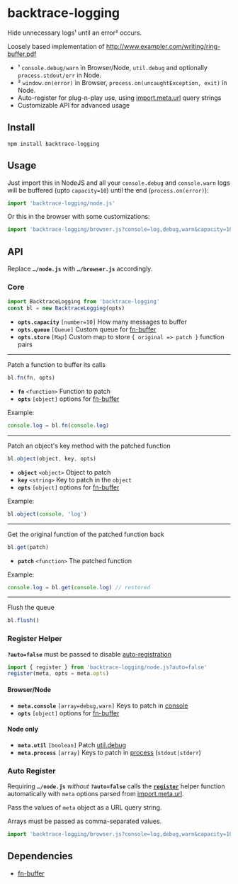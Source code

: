 # backtrace-logging

Hide unnecessary logs¹ until an error² occurs.

Loosely based implementation of http://www.exampler.com/writing/ring-buffer.pdf

* ¹ `console.debug/warn` in Browser/Node, `util.debug` and optionally `process.stdout/err` in Node.
* ² `window.on(error)` in Browser, `process.on(uncaughtException, exit)` in Node.
* Auto-register for plug-n-play use, using [import.meta.url] query strings
* Customizable API for advanced usage

## Install

```
npm install backtrace-logging
```

## Usage

Just import this in NodeJS and all your `console.debug` and `console.warn` logs will be buffered (upto `capacity=10`) until the end (`process.on(error)`):

```js
import 'backtrace-logging/node.js'
```

Or this in the browser with some customizations:

```js
import 'backtrace-logging/browser.js?console=log,debug,warn&capacity=10'
```

## API

Replace **`…/node.js`** with **`…/browser.js`** accordingly.

### Core

```js
import BacktraceLogging from 'backtrace-logging'
const bl = new BacktraceLogging(opts)
```

* **`opts.capacity`** `[number=10]` How many messages to buffer
* **`opts.queue`** `[Queue]` Custom queue for [fn-buffer]
* **`opts.store`** `[Map]` Custom map to store `{ original => patch }` function pairs

---
Patch a function to buffer its calls
```js
bl.fn(fn, opts)
```
* **`fn`** `<function>` Function to patch
* **`opts`** `[object]` options for [fn-buffer]

Example:
```js
console.log = bl.fn(console.log)
```

---
Patch an object's key method with the patched function
```js
bl.object(object, key, opts)
```
* **`object`** `<object>` Object to patch
* **`key`** `<string>` Key to patch in the `object`
* **`opts`** `[object]` options for [fn-buffer]

Example:
```js
bl.object(console, 'log')
```

---
Get the original function of the patched function back
```js
bl.get(patch)
```
* **`patch`** `<function>` The patched function

Example:
```js
console.log = bl.get(console.log) // restored
```
---
Flush the queue
```js
bl.flush()
```

### Register Helper

**`?auto=false`** must be passed to disable [auto-registration](#auto-register)

```js
import { register } from 'backtrace-logging/node.js?auto=false'
register(meta, opts = meta.opts)
```
#### Browser/Node
* **`meta.console`** `[array=debug,warn]` Keys to patch in [console]
* **`opts`** `[object]` options for [fn-buffer]
#### Node only
* **`meta.util`** `[boolean]` Patch [util.debug]
* **`meta.process`** `[array]` Keys to patch in [process] (`stdout|stderr`)

### Auto Register

Requiring **`…/node.js`** *without* **`?auto=false`** calls the [**`register`**](#register-helper) helper function automatically with `meta` options parsed from [import.meta.url].

Pass the values of `meta` object as a URL query string.

Arrays must be passed as comma-separated values.

```js
import 'backtrace-logging/browser.js?console=log,debug,warn&capacity=10'
```

## Dependencies

* [fn-buffer]

[fn-buffer]: https://github.com/laggingreflex/fn-buffer
[console]: https://developer.mozilla.org/en-US/docs/Web/API/console
[util.debug]: https://nodejs.org/api/util.html#utildebugsection
[process]: https://nodejs.org/api/process.html
[import.meta.url]: https://developer.mozilla.org/en-US/docs/Web/JavaScript/Reference/Statements/import.meta
